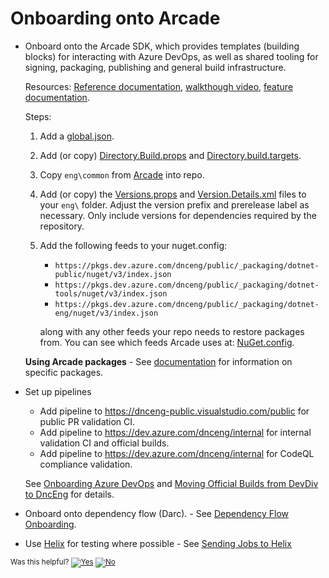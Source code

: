 # Onboarding onto Arcade

- Onboard onto the Arcade SDK, which provides templates (building blocks) for
  interacting with Azure DevOps, as well as shared tooling for signing,
  packaging, publishing and general build infrastructure.  
  
  Resources: [Reference documentation](ArcadeSdk.md), [walkthough video](https://msit.microsoftstream.com/video/e22d2dad-ef72-4cca-9b62-7e33621f86a1), [feature documentation](CorePackages/).

   Steps:
    1. Add a
       [global.json](https://github.com/dotnet/arcade/blob/main/global.json).
    2. Add (or copy)
       [Directory.Build.props](https://github.com/dotnet/arcade/blob/main/Directory.Build.props)
       and
       [Directory.build.targets](https://github.com/dotnet/arcade/blob/main/Directory.Build.targets).
    3. Copy `eng\common` from
       [Arcade](https://github.com/dotnet/arcade/tree/main/eng/common)
       into repo.
    4. Add (or copy) the
       [Versions.props](https://github.com/dotnet/arcade/blob/main/eng/Versions.props)
       and
       [Version.Details.xml](https://github.com/dotnet/arcade/blob/main/eng/Version.Details.xml)
       files to your `eng\` folder. Adjust the version prefix and prerelease label
       as necessary. Only include versions for dependencies required by the repository.
    5. Add the following feeds to your nuget.config:
       * `https://pkgs.dev.azure.com/dnceng/public/_packaging/dotnet-public/nuget/v3/index.json`
       * `https://pkgs.dev.azure.com/dnceng/public/_packaging/dotnet-tools/nuget/v3/index.json`
       * `https://pkgs.dev.azure.com/dnceng/public/_packaging/dotnet-eng/nuget/v3/index.json`
       
       along with any other feeds your repo needs to restore packages from. You can see which feeds Arcade uses at: [NuGet.config](https://github.com/dotnet/arcade/blob/main/NuGet.config).

    **Using Arcade packages** - See [documentation](CorePackages/) for
    information on specific packages.

- Set up pipelines
  - Add pipeline to https://dnceng-public.visualstudio.com/public for public PR validation CI.
  - Add pipeline to https://dev.azure.com/dnceng/internal for internal validation CI and official builds.
  - Add pipeline to https://dev.azure.com/dnceng/internal for CodeQL compliance validation.

  See [Onboarding Azure DevOps](AzureDevOps/AzureDevOpsOnboarding.md) and [Moving Official Builds from DevDiv to DncEng](AzureDevOps/MovingFromDevDivToDncEng.md) for details.
- Onboard onto dependency flow (Darc). - See [Dependency Flow
  Onboarding](DependencyFlowOnboarding.md).
- Use [Helix](/Documentation/Helix.md) for testing where possible - See [Sending Jobs to Helix](https://github.com/dotnet/arcade/blob/main/Documentation/AzureDevOps/SendingJobsToHelix.md)

<!-- Begin Generated Content: Doc Feedback -->
<sub>Was this helpful? [![Yes](https://helix.dot.net/f/ip/5?p=Documentation%5COnboarding.md)](https://helix.dot.net/f/p/5?p=Documentation%5COnboarding.md) [![No](https://helix.dot.net/f/in)](https://helix.dot.net/f/n/5?p=Documentation%5COnboarding.md)</sub>
<!-- End Generated Content-->
